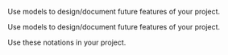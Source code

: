 <panel type="warning" header="`W9.1a` Can explain the use how design modelling can be used before implementation :star::star:" expanded no-close>
  <include src="../../book/modeling/modelingASolution/introduction/full.md" />
<!-- TODO: add evidence -->
</panel>

<panel type="warning" header="`W9.1b` Can use basic class diagram and sequence diagram concepts to model an OO design :star::star:" expanded no-close>
  <include src="../../book/modeling/modelingASolution/basic/full.md" />
  <panel header=":dart: Evidence" expanded>

Use models to design/document future features of your project.

  </panel>
</panel>

<panel type="info" header="`W9.1c` Can use intermediate class diagram and sequence diagram concepts to model an OO design :star::star::star:" expanded no-close>
  <include src="../../book/modeling/modelingASolution/intermediate/full.md" />
  <panel header=":dart: Evidence" expanded>

Use models to design/document future features of your project.

  </panel>
</panel>

<panel type="info" header="`W9.1d` Can use advanced class diagrams :star::star::star:" expanded no-close>
  <include src="../../book/modeling/modelingStructures/classDiagramsAdvanced/full.md" />
  <panel header=":dart: Evidence" expanded>

Use these notations in your project.

  </panel>
</panel>


